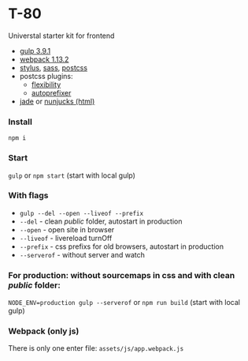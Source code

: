 # T-80
Universtal starter kit for frontend
- [gulp 3.9.1](http://gulpjs.com/)
- [webpack 1.13.2](https://webpack.github.io/)
- [stylus](http://stylus-lang.com/), [sass](http://sass-lang.com/), [postcss](http://postcss.org/)
- postcss plugins:
	- [flexibility](https://github.com/7rulnik/postcss-flexibility)
	- [autoprefixer](https://github.com/postcss/autoprefixer)
- [jade](https://pugjs.org/api/getting-started.html) or [nunjucks (html)](https://mozilla.github.io/nunjucks/)

### Install
```npm i```

### Start
```gulp``` or ```npm start``` (start with local gulp)

### With flags
- ```gulp --del --open --liveof --prefix```
- ```--del``` - clean *public* folder, autostart in production
- ```--open``` - open site in browser
- ```--liveof``` - livereload turnOff
- ```--prefix``` - css prefixs for old browsers, autostart in production
- ```--serverof``` - without server and watch


### For production: without sourcemaps in css and with clean *public* folder:
```NODE_ENV=production gulp --serverof``` or ```npm run build``` (start with local gulp)


### Webpack (only js)
There is only one enter file: ```assets/js/app.webpack.js```
